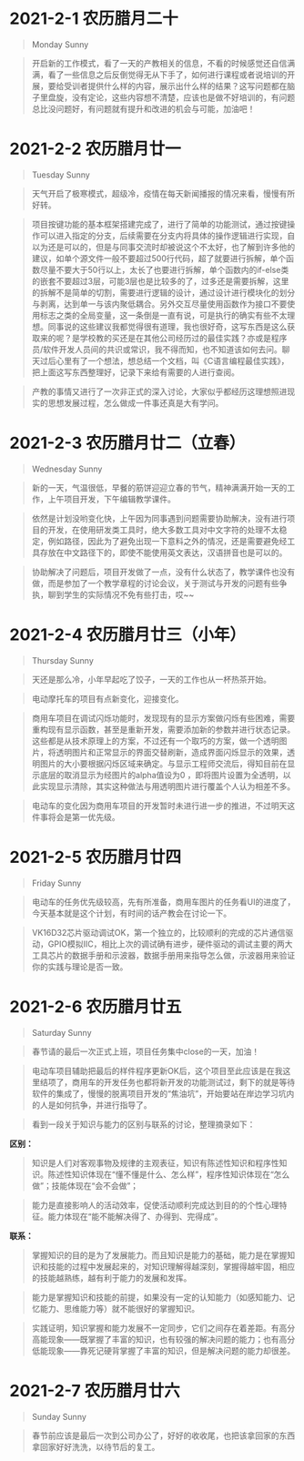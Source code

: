 # 2021-2-1 农历腊月二十
> Monday Sunny

> 开启新的工作模式，看了一天的产教相关的信息，不看的时候感觉还自信满满，看了一些信息之后反倒觉得无从下手了，如何进行课程或者说培训的开展，要给受训者提供什么样的内容，展示出什么样的结果？这写问题都在脑子里盘旋，没有定论，这些内容想不清楚，应该也是做不好培训的，有问题总比没问题好，有问题就有提升和改进的机会与可能，加油吧！

# 2021-2-2 农历腊月廿一
> Tuesday Sunny

> 天气开启了极寒模式，超级冷，疫情在每天新闻播报的情况来看，慢慢有所好转。

> 项目按键功能的基本框架搭建完成了，进行了简单的功能测试，通过按键操作可以进入指定的分支，后续需要在分支内将具体的操作逻辑进行实现，自以为还是可以的，但是与同事交流时却被说这个不太好，也了解到许多他的建议，如单个源文件一般不要超过500行代码，超了就要进行拆解，单个函数尽量不要大于50行以上，太长了也要进行拆解，单个函数内的if-else类的嵌套不要超过3层，可能3层也是比较多的了，过多还是需要拆解，这里的拆解不是简单的切割，需要进行逻辑的设计，通过设计进行模块化的划分与剥离，达到单一与该内聚低耦合。另外交互尽量使用函数作为接口不要使用标志之类的全局变量，这一条倒是一直有说，可是执行的确实有些不太理想。同事说的这些建议我都觉得很有道理，我也很好奇，这写东西是这么获取来的呢？是学校教的买还是在其他公司经历过的最佳实践？亦或是程序员/软件开发人员间的共识或常识，我不得而知，也不知道该如何去问。聊天过后心里有了一个想法，想总结一个文档，叫《C语言编程最佳实践》，把上面这写东西整理好，记录下来给有需要的人进行查阅。

> 产教的事情又进行了一次非正式的深入讨论，大家似乎都经历这理想照进现实的思想发展过程，怎么做成一件事还真是大有学问。

# 2021-2-3 农历腊月廿二（立春）
> Wednesday Sunny

> 新的一天，气温很低，早餐的筋饼迎迎立春的节气，精神满满开始一天的工作，上午项目开发，下午编辑教学课件。

> 依然是计划没哟变化快，上午因为同事遇到问题需要协助解决，没有进行项目的开发，在使用研发类工具时，绝大多数工具对中文字符的处理不太稳定，例如路径，因此为了避免出现一下意料之外的情况，还是需要避免经工具存放在中文路径下的，即使不能使用英文表达，汉语拼音也是可以的。

> 协助解决了问题后，项目开发做了一点，没有什么状态了，教学课件也没有做，而是参加了一个教学章程的讨论会议，关于测试与开发的问题有些争执，聊到学生的实际情况不免有些打击，哎~~

# 2021-2-4 农历腊月廿三（小年）
> Thursday Sunny

> 天还是那么冷，小年早起吃了饺子，一天的工作也从一杯热茶开始。

> 电动摩托车的项目有点新变化，迎接变化。

> 商用车项目在调试闪烁功能时，发现现有的显示方案做闪烁有些困难，需要重构现有显示函数，甚至是重新开发，需要添加新的参数并进行状态记录。这些都是从技术原理上的方案，不过还有一个取巧的方案，做一个透明图片，将透明图片和正常显示的界面交替刷新，造成界面闪烁显示的效果，透明图片的大小要根据闪烁区域来确定。与显示工程师交流后，得知目前在显示底层的取消显示为经图片的alpha值设为0 ，即将图片设置为全透明，以此实现显示清除，其实这种做法与用透明图片进行覆盖个人认为相差不多。

> 电动车的变化因为商用车项目的开发暂时未进行进一步的推进，不过明天这件事将会是第一优先级。

# 2021-2-5 农历腊月廿四
> Friday Sunny

> 电动车的任务优先级较高，先有所准备，商用车图片的任务看UI的进度了，今天基本就是这个计划，有时间的话产教会在讨论一下。

> VK16D32芯片驱动调试OK，第一个独立的，比较顺利的完成的芯片通信驱动，GPIO模拟IIC，相比上次的调试确有进步，硬件驱动的调试主要的两大工具芯片的数据手册和示波器，数据手册用来指导怎么做，示波器用来验证你的实践与理论是否一致。

# 2021-2-6 农历腊月廿五
> Saturday Sunny 

> 春节请的最后一次正式上班，项目任务集中close的一天，加油！

> 电动车项目辅助把最后的样件程序更新OK后，这个项目至此应该是在我这里结项了，商用车的开发任务也都将新开发的功能测试过，剩下的就是等待软件的集成了，慢慢的脱离项目开发的“焦油坑”，开始要站在岸边学习坑内的人是如何抗争，并进行指导了。

> 看到一段关于知识与能力的区别与联系的讨论，整理摘录如下：

**区别：**

> 知识是人们对客观事物及规律的主观表征，知识有陈述性知识和程序性知识。陈述性知识体现在“懂不懂是什么、怎么样”，程序性知识体现在“怎么做”；技能体现在“会不会做”；

> 能力是直接影响人的活动效率，促使活动顺利完成达到目的的个性心理特征。能力体现在“能不能解决得了、办得到、完得成”。

**联系：**

> 掌握知识的目的是为了发展能力。而且知识是能力的基础，能力是在掌握知识和技能的过程中发展起来的，对知识理解得越深刻，掌握得越牢固，相应的技能越熟练，越有利于能力的发展和发挥。

> 能力是掌握知识和技能的前提，如果没有一定的认知能力（如感知能力、记忆能力、思维能力等）就不能很好的掌握知识。

> 实践证明，知识掌握和能力发展不一定同步，它们之间存在着差距。有高分高能现象——既掌握了丰富的知识，也有较强的解决问题的能力；也有高分低能现象——靠死记硬背掌握了丰富的知识，但是解决问题的能力却很差。

# 2021-2-7 农历腊月廿六
> Sunday Sunny

> 春节前应该是最后一次到公司办公了，好好的收收尾，也把该拿回家的东西拿回家好好洗洗，以待节后的复工。

